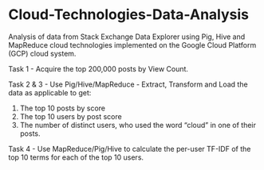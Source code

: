 # Cloud-Technologies-Data-Analysis
Analysis of data from Stack Exchange Data Explorer using Pig, Hive and MapReduce cloud technologies implemented on the Google Cloud Platform (GCP) cloud system.

Task 1 - Acquire the top 200,000 posts by View Count.

Task 2 & 3 - Use Pig/Hive/MapReduce - Extract, Transform and Load the data as applicable to get: 
1.	The top 10 posts by score 
2.	The top 10 users by post score 
3.	The number of distinct users, who used the word “cloud” in one of their posts. 

Task 4 - Use MapReduce/Pig/Hive to calculate the per-user TF-IDF of the top 10 terms for each of the top 10 users.
